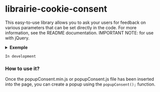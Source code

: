 # librairie-cookie-consent
This easy-to-use library allows you to ask your users for feedback on various parameters that can be set directly in the code. For more information, see the README documentation. IMPORTANT NOTE: for use with jQuery.


<details>
  <summary><b>Exemple</b></summary>
  If you want to see the result directly, download the latest <a href="https://github.com/clement-gaudiniere/librairie-cookie-consent/releases">release</a>, and go to the Example folder. Then run the index.html file.
</details>

```
In development
```

### How to use it?

Once the popupConsent.min.js or popupConsent.js file has been inserted into the page, you can create a popup using the `popupConsent();` function.
